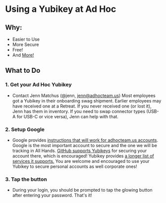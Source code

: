 # Using a Yubikey at Ad Hoc

## Why:
- Easier to Use
- More Secure
- Free!
- And [More!](https://docs.google.com/presentation/d/1dPAtLbnyoeN-_pMVEsN5uWZrPvgkdAB8lJwN7jx1Wsc/edit?usp=sharing)

## What to Do
### 1. Get your Ad Hoc Yubikey
- Contact Jenn Matchus (@jenn, jenn@adhocteam.us)
Most employees got a Yubikey in their onboarding swag shipment. Earlier employees may have received one at a Retreat.
If you never received one (or lost it), Jenn has them in inventory. If you need to swap connector types (USB-A for
USB-C or vice versa), Jenn can help with that.

### 2. Setup Google
- Google provides [instructions that will work for adhocteam.us accounts](https://support.google.com/accounts/answer/6103523).
Google is the most important account to secure and the one we will be tracking in All Hands.
[GitHub supports Yubikeys](https://help.github.com/articles/configuring-two-factor-authentication/#configuring-two-factor-authentication-using-fido-u2f) for securing your account there, which is encouraged!
Yubikey provides [a longer list of services it supports.](https://www.yubico.com/setup/#security-key) You are welcome and encouraged to use your Yubikey to secure personal accounts as well corporate ones!

### 3. Tap the button
- During your login, you should be prompted to tap the glowing button after entering your password. That's it!